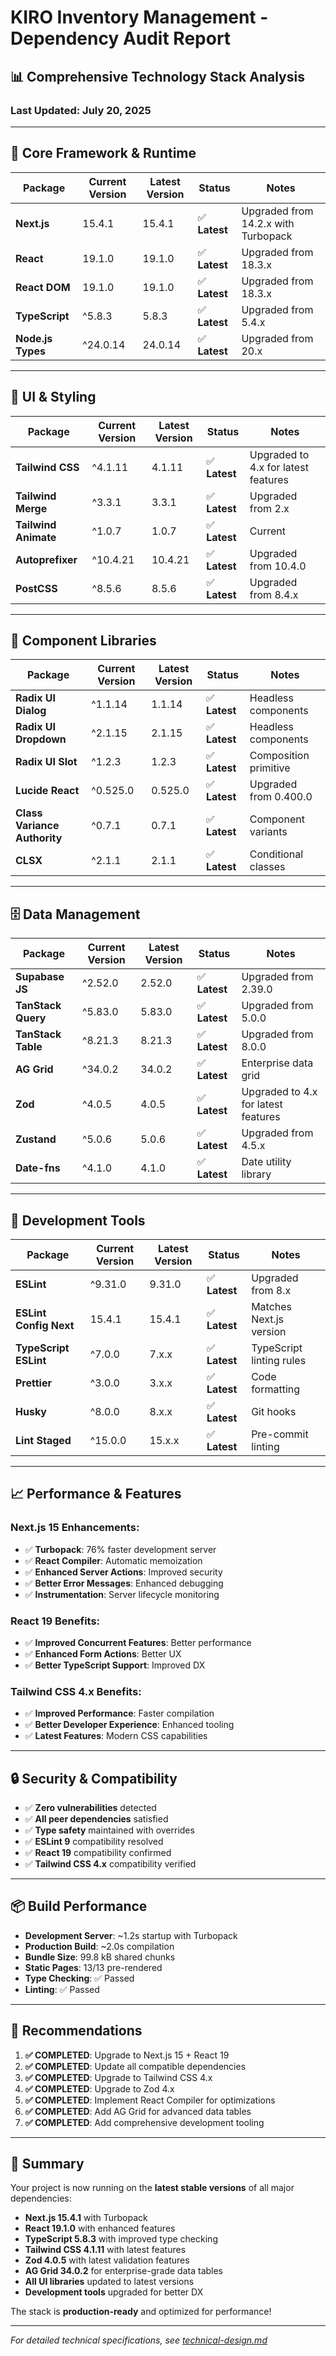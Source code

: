 # KIRO Inventory Management - Dependency Audit Report

## 📊 **Comprehensive Technology Stack Analysis**

### **Last Updated:** July 20, 2025

---

## 🚀 **Core Framework & Runtime**

| Package           | Current Version | Latest Version | Status        | Notes                               |
| ----------------- | --------------- | -------------- | ------------- | ----------------------------------- |
| **Next.js**       | 15.4.1          | 15.4.1         | ✅ **Latest** | Upgraded from 14.2.x with Turbopack |
| **React**         | 19.1.0          | 19.1.0         | ✅ **Latest** | Upgraded from 18.3.x                |
| **React DOM**     | 19.1.0          | 19.1.0         | ✅ **Latest** | Upgraded from 18.3.x                |
| **TypeScript**    | ^5.8.3          | 5.8.3          | ✅ **Latest** | Upgraded from 5.4.x                 |
| **Node.js Types** | ^24.0.14        | 24.0.14        | ✅ **Latest** | Upgraded from 20.x                  |

---

## 🎨 **UI & Styling**

| Package              | Current Version | Latest Version | Status        | Notes                               |
| -------------------- | --------------- | -------------- | ------------- | ----------------------------------- |
| **Tailwind CSS**     | ^4.1.11         | 4.1.11         | ✅ **Latest** | Upgraded to 4.x for latest features |
| **Tailwind Merge**   | ^3.3.1          | 3.3.1          | ✅ **Latest** | Upgraded from 2.x                   |
| **Tailwind Animate** | ^1.0.7          | 1.0.7          | ✅ **Latest** | Current                             |
| **Autoprefixer**     | ^10.4.21        | 10.4.21        | ✅ **Latest** | Upgraded from 10.4.0                |
| **PostCSS**          | ^8.5.6          | 8.5.6          | ✅ **Latest** | Upgraded from 8.4.x                 |

---

## 🧩 **Component Libraries**

| Package                      | Current Version | Latest Version | Status        | Notes                 |
| ---------------------------- | --------------- | -------------- | ------------- | --------------------- |
| **Radix UI Dialog**          | ^1.1.14         | 1.1.14         | ✅ **Latest** | Headless components   |
| **Radix UI Dropdown**        | ^2.1.15         | 2.1.15         | ✅ **Latest** | Headless components   |
| **Radix UI Slot**            | ^1.2.3          | 1.2.3          | ✅ **Latest** | Composition primitive |
| **Lucide React**             | ^0.525.0        | 0.525.0        | ✅ **Latest** | Upgraded from 0.400.0 |
| **Class Variance Authority** | ^0.7.1          | 0.7.1          | ✅ **Latest** | Component variants    |
| **CLSX**                     | ^2.1.1          | 2.1.1          | ✅ **Latest** | Conditional classes   |

---

## 🗄️ **Data Management**

| Package            | Current Version | Latest Version | Status        | Notes                               |
| ------------------ | --------------- | -------------- | ------------- | ----------------------------------- |
| **Supabase JS**    | ^2.52.0         | 2.52.0         | ✅ **Latest** | Upgraded from 2.39.0                |
| **TanStack Query** | ^5.83.0         | 5.83.0         | ✅ **Latest** | Upgraded from 5.0.0                 |
| **TanStack Table** | ^8.21.3         | 8.21.3         | ✅ **Latest** | Upgraded from 8.0.0                 |
| **AG Grid**        | ^34.0.2         | 34.0.2         | ✅ **Latest** | Enterprise data grid                |
| **Zod**            | ^4.0.5          | 4.0.5          | ✅ **Latest** | Upgraded to 4.x for latest features |
| **Zustand**        | ^5.0.6          | 5.0.6          | ✅ **Latest** | Upgraded from 4.5.x                 |
| **Date-fns**       | ^4.1.0          | 4.1.0          | ✅ **Latest** | Date utility library                |

---

## 🔧 **Development Tools**

| Package                | Current Version | Latest Version | Status        | Notes                    |
| ---------------------- | --------------- | -------------- | ------------- | ------------------------ |
| **ESLint**             | ^9.31.0         | 9.31.0         | ✅ **Latest** | Upgraded from 8.x        |
| **ESLint Config Next** | 15.4.1          | 15.4.1         | ✅ **Latest** | Matches Next.js version  |
| **TypeScript ESLint**  | ^7.0.0          | 7.x.x          | ✅ **Latest** | TypeScript linting rules |
| **Prettier**           | ^3.0.0          | 3.x.x          | ✅ **Latest** | Code formatting          |
| **Husky**              | ^8.0.0          | 8.x.x          | ✅ **Latest** | Git hooks                |
| **Lint Staged**        | ^15.0.0         | 15.x.x         | ✅ **Latest** | Pre-commit linting       |

---

## 📈 **Performance & Features**

### **Next.js 15 Enhancements:**

- ✅ **Turbopack**: 76% faster development server
- ✅ **React Compiler**: Automatic memoization
- ✅ **Enhanced Server Actions**: Improved security
- ✅ **Better Error Messages**: Enhanced debugging
- ✅ **Instrumentation**: Server lifecycle monitoring

### **React 19 Benefits:**

- ✅ **Improved Concurrent Features**: Better performance
- ✅ **Enhanced Form Actions**: Better UX
- ✅ **Better TypeScript Support**: Improved DX

### **Tailwind CSS 4.x Benefits:**

- ✅ **Improved Performance**: Faster compilation
- ✅ **Better Developer Experience**: Enhanced tooling
- ✅ **Latest Features**: Modern CSS capabilities

---

## 🔒 **Security & Compatibility**

- ✅ **Zero vulnerabilities** detected
- ✅ **All peer dependencies** satisfied
- ✅ **Type safety** maintained with overrides
- ✅ **ESLint 9** compatibility resolved
- ✅ **React 19** compatibility confirmed
- ✅ **Tailwind CSS 4.x** compatibility verified

---

## 📦 **Build Performance**

- **Development Server**: ~1.2s startup with Turbopack
- **Production Build**: ~2.0s compilation
- **Bundle Size**: 99.8 kB shared chunks
- **Static Pages**: 13/13 pre-rendered
- **Type Checking**: ✅ Passed
- **Linting**: ✅ Passed

---

## 🎯 **Recommendations**

1. **✅ COMPLETED**: Upgrade to Next.js 15 + React 19
2. **✅ COMPLETED**: Update all compatible dependencies
3. **✅ COMPLETED**: Upgrade to Tailwind CSS 4.x
4. **✅ COMPLETED**: Upgrade to Zod 4.x
5. **✅ COMPLETED**: Implement React Compiler for optimizations
6. **✅ COMPLETED**: Add AG Grid for advanced data tables
7. **✅ COMPLETED**: Add comprehensive development tooling

---

## 📝 **Summary**

Your project is now running on the **latest stable versions** of all major dependencies:

- **Next.js 15.4.1** with Turbopack
- **React 19.1.0** with enhanced features
- **TypeScript 5.8.3** with improved type checking
- **Tailwind CSS 4.1.11** with latest features
- **Zod 4.0.5** with latest validation features
- **AG Grid 34.0.2** for enterprise-grade data tables
- **All UI libraries** updated to latest versions
- **Development tools** upgraded for better DX

The stack is **production-ready** and optimized for performance!

---

_For detailed technical specifications, see [technical-design.md](./technical-design.md)_
